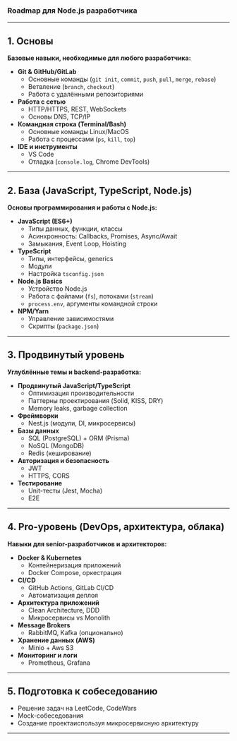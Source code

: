 ### **Roadmap для Node.js разработчика**

---

## **1. Основы**

**Базовые навыки, необходимые для любого разработчика:**

- **Git & GitHub/GitLab**
  - Основные команды (`git init`, `commit`, `push`, `pull`, `merge`, `rebase`)
  - Ветвление (`branch`, `checkout`)
  - Работа с удалёнными репозиториями
- **Работа с сетью**
  - HTTP/HTTPS, REST, WebSockets
  - Основы DNS, TCP/IP
- **Командная строка (Terminal/Bash)**
  - Основные команды Linux/MacOS
  - Работа с процессами (`ps`, `kill`, `top`)
- **IDE и инструменты**
  - VS Code
  - Отладка (`console.log`, Chrome DevTools)

---

## **2. База (JavaScript, TypeScript, Node.js)**

**Основы программирования и работы с Node.js:**

- **JavaScript (ES6+)**
  - Типы данных, функции, классы
  - Асинхронность: Callbacks, Promises, Async/Await
  - Замыкания, Event Loop, Hoisting
- **TypeScript**
  - Типы, интерфейсы, generics
  - Модули
  - Настройка `tsconfig.json`
- **Node.js Basics**
  - Устройство Node.js
  - Работа с файлами (`fs`), потоками (`stream`)
  - `process.env`, аргументы командной строки
- **NPM/Yarn**
  - Управление зависимостями
  - Скрипты (`package.json`)

---

## **3. Продвинутый уровень**

**Углублённые темы и backend-разработка:**

- **Продвинутый JavaScript/TypeScript**
  - Оптимизация производительности
  - Паттерны проектирования (Solid, KISS, DRY)
  - Memory leaks, garbage collection
- **Фреймворки**
  - Nest.js (модули, DI, микросервисы)
- **Базы данных**
  - SQL (PostgreSQL) + ORM (Prisma)
  - NoSQL (MongoDB)
  - Redis (кеширование)
- **Авторизация и безопасность**
  - JWT
  - HTTPS, CORS
- **Тестирование**
  - Unit-тесты (Jest, Mocha)
  - E2E

---

## **4. Pro-уровень (DevOps, архитектура, облака)**

**Навыки для senior-разработчиков и архитекторов:**

- **Docker & Kubernetes**
  - Контейнеризация приложений
  - Docker Compose, оркестрация
- **CI/CD**
  - GitHub Actions, GitLab CI/CD
  - Автоматизация деплоя
- **Архитектура приложений**
  - Clean Architecture, DDD
  - Микросервисы vs Monolith
- **Message Brokers**
  - RabbitMQ, Kafka (опционально)
- **Хранение данных (AWS)**
  - Minio + Aws S3
- **Мониторинг и логи**
  - Prometheus, Grafana

---

## **5. Подготовка к собеседованию**

- Решение задач на LeetCode, CodeWars
- Mock-собеседования
- Создание проектаиспользуя микросервисную архитектуру

---
